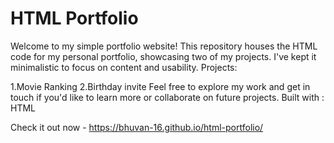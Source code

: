 # HTML Portfolio
Welcome to my simple portfolio website! This repository houses the HTML code for my personal portfolio, showcasing two of my projects. I've kept it minimalistic to focus on content and usability.
Projects:

1.Movie Ranking
2.Birthday invite
Feel free to explore my work and get in touch if you'd like to learn more or collaborate on future projects.
Built with : HTML

Check it out now - https://bhuvan-16.github.io/html-portfolio/
